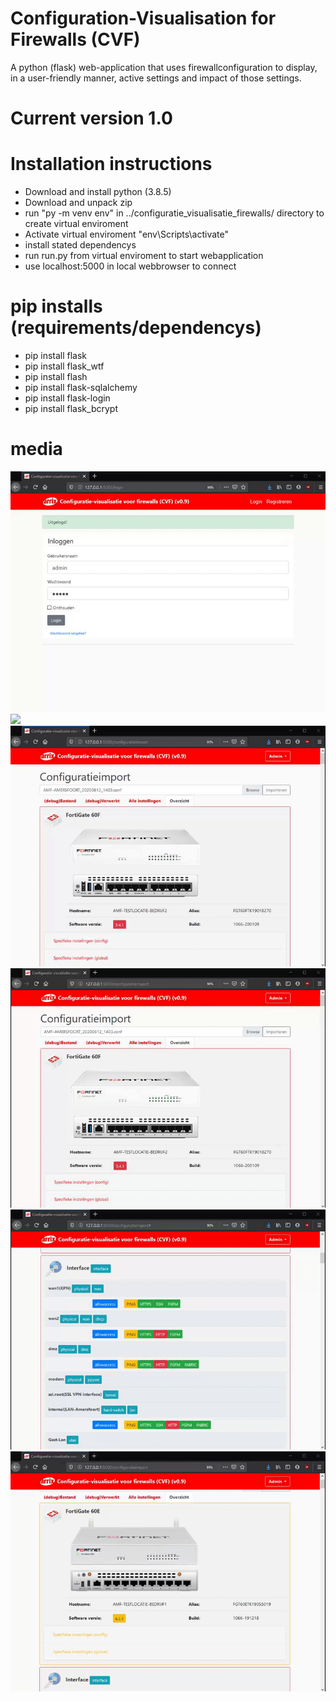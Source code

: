 # Configuration-Visualisation for Firewalls (CVF)
A python (flask) web-application that uses firewallconfiguration to display, in a user-friendly manner, active settings and impact of those settings.

# Current version 1.0

# Installation instructions
- Download and install python (3.8.5)
- Download and unpack zip
- run "py -m venv env" in ../configuratie_visualisatie_firewalls/ directory to create virtual enviroment
- Activate virtual enviroment "env\Scripts\activate"
- install stated dependencys
- run run.py from virtual enviroment to start webapplication
- use localhost:5000 in local webbrowser to connect

# pip installs (requirements/dependencys)
- pip install flask
- pip install flask_wtf
- pip install flash
- pip install flask-sqlalchemy
- pip install flask-login
- pip install flask_bcrypt

# media 
![](configuratie_visualisatie_firewalls_webapp/cvf/demo/GIF/gif_CVF_1.gif)
![](configuratie_visualisatie_firewalls_webapp/cvf/demo/GIF/gif_CVF_3.gif)
![](configuratie_visualisatie_firewalls_webapp/cvf/demo/GIF/gif_CVF_2.gif) 
![](configuratie_visualisatie_firewalls_webapp/cvf/demo/GIF/gif_CVF_4.gif)
![](configuratie_visualisatie_firewalls_webapp/cvf/demo/GIF/gif_CVF_5.gif)
![](configuratie_visualisatie_firewalls_webapp/cvf/demo/GIF/gif_CVF_6.gif)

